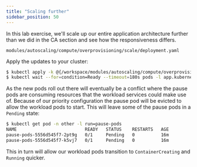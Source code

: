 ```yaml
---
title: "Scaling further"
sidebar_position: 50
---
```


In this lab exercise, we'll scale up our entire application architecture further than we did in the CA section and see how the responsiveness differs.

```file
modules/autoscaling/compute/overprovisioning/scale/deployment.yaml
```

Apply the updates to your cluster:

```bash timeout=180 hook=overprovisioning-scale
$ kubectl apply -k @{/workspace/modules/autoscaling/compute/overprovisioning/scale}
$ kubectl wait --for=condition=Ready --timeout=180s pods -l app.kubernetes.io/created-by=eks-workshop -A
```

As the new pods roll out there will eventually be a conflict where the pause pods are consuming resources that the workload services could make use of. Because of our priority configuration the pause pod will be evicted to allow the workload pods to start. This will leave some of the pause pods in a `Pending` state:

```bash
$ kubectl get pod -n other -l run=pause-pods
NAME                          READY   STATUS    RESTARTS   AGE
pause-pods-5556d545f7-2pt9g   0/1     Pending   0          16m
pause-pods-5556d545f7-k5vj7   0/1     Pending   0          16m
```

This in turn will allow our workload pods transition to `ContainerCreating` and `Running` quicker.
